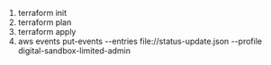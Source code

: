 1. terraform init
2. terraform plan
3. terraform apply
4. aws events put-events --entries file://status-update.json --profile digital-sandbox-limited-admin
